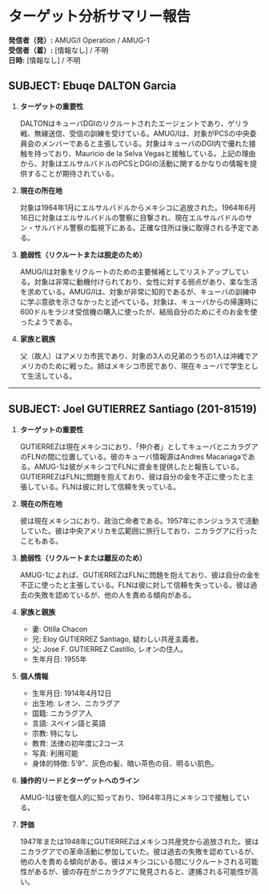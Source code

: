 # ターゲット分析サマリー報告

**発信者（発）:** AMUG/I Operation / AMUG-1  
**受信者（着）:** [情報なし] / 不明  
**日時:** [情報なし] / 不明  

## SUBJECT: Ebuqe DALTON Garcia

1. **ターゲットの重要性**

   DALTONはキューバDGIのリクルートされたエージェントであり、ゲリラ戦、無線送信、受信の訓練を受けている。AMUG/Iは、対象がPCSの中央委員会のメンバーであると主張している。対象はキューバのDGI内で優れた接触を持っており、Mauricio de la Selva Vegasと接触している。上記の理由から、対象はエルサルバドルのPCSとDGIの活動に関するかなりの情報を提供することが期待されている。

2. **現在の所在地**

   対象は1964年1月にエルサルバドルからメキシコに追放された。1964年6月16日に対象はエルサルバドルの警察に目撃され、現在エルサルバドルのサン・サルバドル警察の監視下にある。正確な住所は後に取得される予定である。

3. **脆弱性（リクルートまたは脱走のため）**

   AMUG/Iは対象をリクルートのための主要候補としてリストアップしている。対象は非常に動機付けられており、女性に対する弱点があり、楽な生活を求めている。AMUG/Iは、対象が非常に知的であるが、キューバの訓練中に学ぶ意欲を示さなかったと述べている。対象は、キューバからの帰還時に600ドルをラジオ受信機の購入に使ったが、結局自分のためにそのお金を使ったようである。

4. **家族と親族**

   父（故人）はアメリカ市民であり、対象の3人の兄弟のうちの1人は沖縄でアメリカのために戦った。姉はメキシコ市民であり、現在キューバで学生として生活している。

---

## SUBJECT: Joel GUTIERREZ Santiago (201-81519)

1. **ターゲットの重要性**

   GUTIERREZは現在メキシコにおり、「仲介者」としてキューバとニカラグアのFLNの間に位置している。彼のキューバ情報源はAndres Macariagaである。AMUG-1は彼がメキシコでFLNに資金を提供したと報告している。GUTIERREZはFLNに問題を抱えており、彼は自分の金を不正に使ったと主張している。FLNは彼に対して信頼を失っている。

2. **現在の所在地**

   彼は現在メキシコにおり、政治亡命者である。1957年にホンジュラスで活動していた。彼は中央アメリカを広範囲に旅行しており、ニカラグアに行ったこともある。

3. **脆弱性（リクルートまたは離反のため）**

   AMUG-1によれば、GUTIERREZはFLNに問題を抱えており、彼は自分の金を不正に使ったと主張している。FLNは彼に対して信頼を失っている。彼は過去の失敗を認めているが、他の人を責める傾向がある。

4. **家族と親族**

   - 妻: Otilla Chacon  
   - 兄: Eloy GUTIERREZ Santiago, 疑わしい共産主義者。  
   - 父: Jose F. GUTIERREZ Castillo, レオンの住人。  
   - 生年月日: 1955年

5. **個人情報**

   - 生年月日: 1914年4月12日  
   - 出生地: レオン、ニカラグア  
   - 国籍: ニカラグア人  
   - 言語: スペイン語と英語  
   - 宗教: 特になし  
   - 教育: 法律の初年度に2コース  
   - 写真: 利用可能  
   - 身体的特徴: 5'9"、灰色の髪、暗い茶色の目、明るい肌色。

6. **操作的リードとターゲットへのライン**

   AMUG-1は彼を個人的に知っており、1964年3月にメキシコで接触している。

7. **評価**

   1947年または1948年にGUTIERREZはメキシコ共産党から追放された。彼はニカラグアでの革命活動に参加していた。彼は過去の失敗を認めているが、他の人を責める傾向がある。彼はメキシコにいる間にリクルートされる可能性があるが、彼の存在がニカラグアに発見されると、逮捕される可能性が高い。